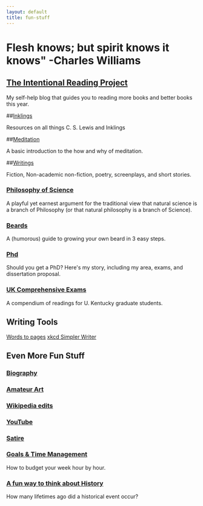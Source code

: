 ```yaml
---
layout: default
title: fun-stuff
---
```


# Flesh knows; but spirit knows it knows"    -Charles Williams


## [The Intentional Reading Project](http://www.readingintentionally.com)

My self-help blog that guides you to reading more books and better books this year. 


##[Inklings](http://circularreason.github.io/inklings)

Resources on all things C. S. Lewis and Inklings
 
##[Meditation](http://www.keithbuhler.com/meditation)

A basic introduction to the how and why of meditation. 
 
##[Writings](http://www.keithbuhler.com/writings)

Fiction, Non-academic non-fiction, poetry, screenplays, and short stories. 
  
### [Philosophy of Science](http://www.philosophyisscience.com)
A playful yet earnest argument for the traditional view that natural science is a branch of Philosophy (or that natural philosophy is a branch of Science). 

 
### [Beards](http://www.keithbuhler.com/beard)

A (humorous) guide to growing your own beard in 3 easy steps. 

### [Phd](http://www.keithbuhler.com/phd)
Should you get a PhD? Here's my story, including my area, exams, and dissertation proposal.  
 
 
### [UK Comprehensive Exams](http://www.keithbuhler.com/comps)
A compendium of readings for U. Kentucky graduate students. 
 
## Writing Tools
[Words to pages](http://wordstopages.com/)
[xkcd Simpler Writer](https://xkcd.com/simplewriter/)
 
 
## Even More Fun Stuff
 
### [Biography](http://www.keithbuhler.com/bio)

### [Amateur Art](http://www.keithbuhler.com/art)

### [Wikipedia edits](http://https://en.wikipedia.org/wiki/User:CircularReason)

### [YouTube](https://www.youtube.com/channel/UCDxfeT2v6-kFM12T7zD-K9Q)

### [Satire](http://www.keithbuhler.com/writings)

### [Goals & Time Management](http://keithbuhler.com/goals/)

How to budget your week hour by hour. 
 
### [A fun way to think about History](https://docs.google.com/spreadsheets/d/1ZitnTtYNZLmUsKcQ0vu_cdzm_Plj5nupiyDrJEn4VV0/edit#gid=0)

How many lifetimes ago did a historical event occur?
